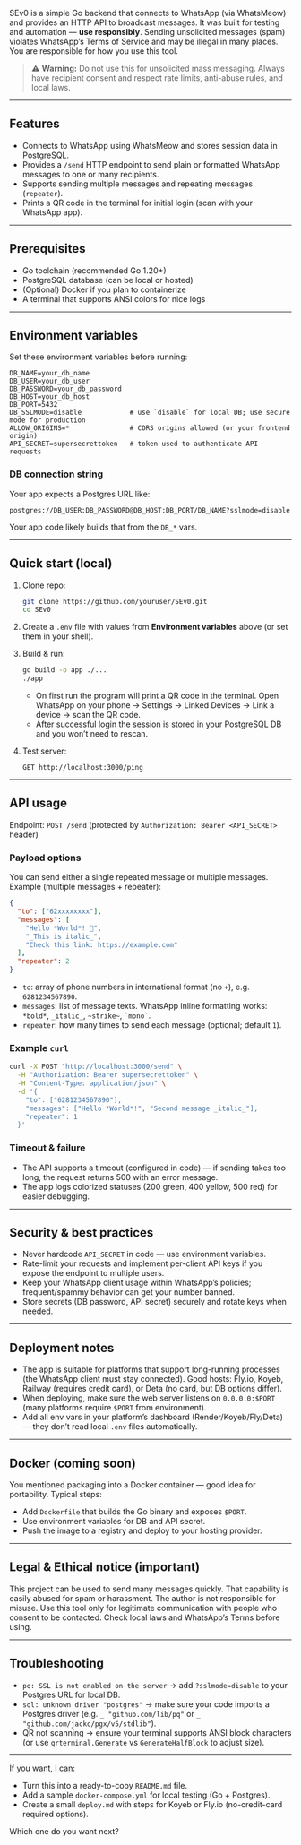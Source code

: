 SEv0 is a simple Go backend that connects to WhatsApp (via WhatsMeow) and provides an HTTP API to broadcast messages.
It was built for testing and automation — **use responsibly**. Sending unsolicited messages (spam) violates WhatsApp’s Terms of Service and may be illegal in many places. You are responsible for how you use this tool.

> ⚠️ **Warning:** Do not use this for unsolicited mass messaging. Always have recipient consent and respect rate limits, anti-abuse rules, and local laws.

---

## Features

* Connects to WhatsApp using WhatsMeow and stores session data in PostgreSQL.
* Provides a `/send` HTTP endpoint to send plain or formatted WhatsApp messages to one or many recipients.
* Supports sending multiple messages and repeating messages (`repeater`).
* Prints a QR code in the terminal for initial login (scan with your WhatsApp app).

---

## Prerequisites

* Go toolchain (recommended Go 1.20+)
* PostgreSQL database (can be local or hosted)
* (Optional) Docker if you plan to containerize
* A terminal that supports ANSI colors for nice logs

---

## Environment variables

Set these environment variables before running:

```
DB_NAME=your_db_name
DB_USER=your_db_user
DB_PASSWORD=your_db_password
DB_HOST=your_db_host
DB_PORT=5432
DB_SSLMODE=disable            # use `disable` for local DB; use secure mode for production
ALLOW_ORIGINS=*               # CORS origins allowed (or your frontend origin)
API_SECRET=supersecrettoken   # token used to authenticate API requests
```

### DB connection string

Your app expects a Postgres URL like:

```
postgres://DB_USER:DB_PASSWORD@DB_HOST:DB_PORT/DB_NAME?sslmode=disable
```

Your app code likely builds that from the `DB_*` vars.

---

## Quick start (local)

1. Clone repo:

   ```bash
   git clone https://github.com/youruser/SEv0.git
   cd SEv0
   ```

2. Create a `.env` file with values from **Environment variables** above (or set them in your shell).

3. Build & run:

   ```bash
   go build -o app ./...
   ./app
   ```

   * On first run the program will print a QR code in the terminal. Open WhatsApp on your phone → Settings → Linked Devices → Link a device → scan the QR code.
   * After successful login the session is stored in your PostgreSQL DB and you won’t need to rescan.

4. Test server:

   ```
   GET http://localhost:3000/ping
   ```

---

## API usage

Endpoint: `POST /send` (protected by `Authorization: Bearer <API_SECRET>` header)

### Payload options

You can send either a single repeated message or multiple messages. Example (multiple messages + repeater):

```json
{
  "to": ["62xxxxxxxx"],
  "messages": [
    "Hello *World*! 👋",
    "_This is italic_",
    "Check this link: https://example.com"
  ],
  "repeater": 2
}
```

* `to`: array of phone numbers in international format (no `+`), e.g. `6281234567890`.
* `messages`: list of message texts. WhatsApp inline formatting works: `*bold*`, `_italic_`, `~strike~`, `` `mono` ``.
* `repeater`: how many times to send each message (optional; default `1`).

### Example `curl`

```bash
curl -X POST "http://localhost:3000/send" \
  -H "Authorization: Bearer supersecrettoken" \
  -H "Content-Type: application/json" \
  -d '{
    "to": ["6281234567890"],
    "messages": ["Hello *World*!", "Second message _italic_"],
    "repeater": 1
  }'
```

### Timeout & failure

* The API supports a timeout (configured in code) — if sending takes too long, the request returns 500 with an error message.
* The app logs colorized statuses (200 green, 400 yellow, 500 red) for easier debugging.

---

## Security & best practices

* Never hardcode `API_SECRET` in code — use environment variables.
* Rate-limit your requests and implement per-client API keys if you expose the endpoint to multiple users.
* Keep your WhatsApp client usage within WhatsApp’s policies; frequent/spammy behavior can get your number banned.
* Store secrets (DB password, API secret) securely and rotate keys when needed.

---

## Deployment notes

* The app is suitable for platforms that support long-running processes (the WhatsApp client must stay connected). Good hosts: Fly.io, Koyeb, Railway (requires credit card), or Deta (no card, but DB options differ).
* When deploying, make sure the web server listens on `0.0.0.0:$PORT` (many platforms require `$PORT` from environment).
* Add all env vars in your platform’s dashboard (Render/Koyeb/Fly/Deta) — they don’t read local `.env` files automatically.

---

## Docker (coming soon)

You mentioned packaging into a Docker container — good idea for portability. Typical steps:

* Add `Dockerfile` that builds the Go binary and exposes `$PORT`.
* Use environment variables for DB and API secret.
* Push the image to a registry and deploy to your hosting provider.

---

## Legal & Ethical notice (important)

This project can be used to send many messages quickly. That capability is easily abused for spam or harassment. The author is not responsible for misuse. Use this tool only for legitimate communication with people who consent to be contacted. Check local laws and WhatsApp’s Terms before using.

---

## Troubleshooting

* `pq: SSL is not enabled on the server` → add `?sslmode=disable` to your Postgres URL for local DB.
* `sql: unknown driver "postgres"` → make sure your code imports a Postgres driver (e.g. `_ "github.com/lib/pq"` or `_ "github.com/jackc/pgx/v5/stdlib"`).
* QR not scanning → ensure your terminal supports ANSI block characters (or use `qrterminal.Generate` vs `GenerateHalfBlock` to adjust size).

---

If you want, I can:

* Turn this into a ready-to-copy `README.md` file.
* Add a sample `docker-compose.yml` for local testing (Go + Postgres).
* Create a small `deploy.md` with steps for Koyeb or Fly.io (no-credit-card required options).

Which one do you want next?


